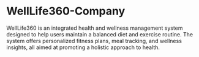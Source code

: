 # WellLife360-Company
WellLife360 is an integrated health and wellness management system designed to help users maintain a balanced diet and exercise routine. The system offers personalized fitness plans, meal tracking, and wellness insights, all aimed at promoting a holistic approach to health. 
